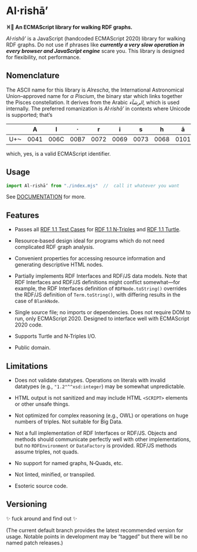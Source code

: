 # Al·rishāʼ
<b>♓️🌟 An ECMAScript library for walking RDF graphs.</b>

<dfn>Al·rishāʼ</dfn> is a JavaScript (handcoded ECMAScript 2020) library for walking RDF graphs.
Do not use if phrases like <i>**currently a very slow operation in every browser and JavaScript engine**</i> scare you.
This library is designed for flexibility, not performance.


## Nomenclature

The ASCII name for this library is <i>Alrescha</i>, the International Astronomical Union–approved name for <i>α Piscium</i>, the binary star which links together the Pisces constellation.
It derives from the Arabic <i lang="ar">الرشآء</i>, which is used internally.
The preferred romanization is <i>Al·rishāʼ</i> in contexts where Unicode is supported; that’s

|   | A | l | · | r | i | s | h | ā | ʼ |
| :-: | :-: | :-: | :-: | :-: | :-: | :-: | :-: | :-: | :-: |
| U+⁓ | 0041 | 006C | 00B7 | 0072 | 0069 | 0073 | 0068 | 0101 | 02BC |

which, yes, is a valid ECMAScript identifier.


## Usage

```js
import Al·rishāʼ from "./index.mjs"  //  call it whatever you want
```

See [DOCUMENTATION](./DOCUMENTATION/README.md) for more.


## Features

 +  Passes all [RDF 1.1 Test Cases](https://www.w3.org/TR/rdf11-testcases/) for [RDF 1.1 N‐Triples](http://www.w3.org/2013/N-TriplesTests/) and [RDF 1.1 Turtle](http://www.w3.org/2013/TurtleTests/).

 +  Resource‐based design ideal for programs which do not need complicated RDF graph analysis.

 +  Convenient properties for accessing resource information and generating descriptive HTML nodes.

 +  Partially implements RDF Interfaces and RDF/JS data models.
    Note that RDF Interfaces and RDF/JS definitions might conflict somewhat—for example, the RDF Interfaces definition of `RDFNode.toString()` overrides the RDF/JS definition of `Term.toString()`, with differing results in the case of `BlankNode`.

 +  Single source file; no imports or dependencies.
    Does not require DOM to run, only ECMAScript 2020.
    Designed to interface well with ECMAScript 2020 code.

 +  Supports Turtle and N‐Triples I/O.

 +  Public domain.


## Limitations

 +  Does not validate datatypes.
    Operations on literals with invalid datatypes (e.g., `"1.2"^^xsd:integer`) may be somewhat unpredictable.

 +  HTML output is not sanitized and may include HTML `<SCRIPT>` elements or other unsafe things.

 +  Not optimized for complex reasoning (e.g., OWL) or operations on huge numbers of triples.
    Not suitable for Big Data.

 +  Not a full implementation of RDF Interfaces or RDF/JS.
    Objects and methods should communicate perfectly well with other implementations, but no `RDFEnvironment` or `DataFactory` is provided.
    RDF/JS methods assume triples, not quads.

 +  No support for named graphs, N‐Quads, etc.

 +  Not linted, minified, or transpiled.

 +  Esoteric source code.


##  Versioning

✨ fuck around and find out ✨

(The current default branch provides the latest recommended version for usage.
Notable points in development may be “tagged” but there will be no named patch releases.)
